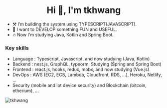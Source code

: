 <h1 align="center">Hi 👋, I'm tkhwang</h1>

- ⚒️ I’m building the system using TYPESCRIPT(JAVASCRIPT).
- 🌱 I want to DEVELOP something FUN and USEFUL.
- 🔥 Now I'm studying Java, Kotlin and Spring Boot.

### Key skills

- Language : Typescript, Javascript, and now studying (Java, Kotlin)
- Backend : nest.js, GraphQL, typeorm, Studying (Spring and Spring Boot)
- Frontend : react.js, hooks, redux, mobx, and now studying (Vue.js)
- DevOps : AWS (EC2, ECS, Lambda, Cloudfront, RDS, ...), Heroku, Netlify, ...
- Security (mobile and iot device security) and Blockchain (bitcoin, etherium), ...

<p align="left"> <img src="https://komarev.com/ghpvc/?username=tkhwang" alt="tkhwang" /> </p>

